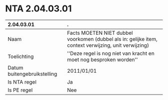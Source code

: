# NTA 2.04.03.01

 2.04.03.01 | . 
 :--- | :--- 
 Naam | Facts MOETEN NIET dubbel voorkomen (dubbel als in: gelijke item, context verwijzing, unit verwijzing) 
 Toelichting | ''Deze regel is nog niet van kracht en moet nog besproken worden'' 
 Datum buitengebruikstelling | 2011/01/01 
 Is NTA regel | Ja 
 Is PE regel | Nee 
